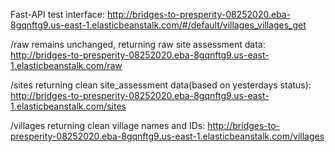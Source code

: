 Fast-API test interface: http://bridges-to-presperity-08252020.eba-8gqnftg9.us-east-1.elasticbeanstalk.com/#/default/villages_villages_get

/raw remains unchanged, returning raw site assessment data: http://bridges-to-presperity-08252020.eba-8gqnftg9.us-east-1.elasticbeanstalk.com/raw

/sites returning clean site_assessment data(based on yesterdays status):  http://bridges-to-presperity-08252020.eba-8gqnftg9.us-east-1.elasticbeanstalk.com/sites

/villages returning clean village names and IDs: http://bridges-to-presperity-08252020.eba-8gqnftg9.us-east-1.elasticbeanstalk.com/villages